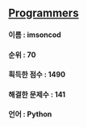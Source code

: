 ## [Programmers](https://www.welcomekakao.com/learn/challenges)
#### 이름 : imsoncod
#### 순위 : 70
#### 흭득한 점수 : 1490
#### 해결한 문제수 : 141
#### 언어 : Python
